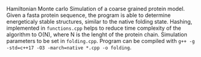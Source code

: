 Hamiltonian Monte carlo Simulation of a coarse grained protein model. Given a fasta protein sequence, the program is able to determine energeticaly stable structures, similar to the native folding state. Hashing, implemented in `functions.cpp` helps to reduce time complexity of the algorithm to O(N), where N is the lenght of the protein chain. Simulation parameters to be set in `folding.cpp`. Program can be compiled with `g++ -g -std=c++17 -O3 -march=native *.cpp -o folding`.
